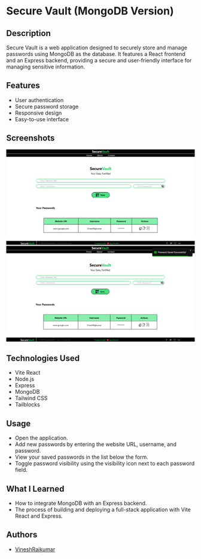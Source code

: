 # Secure Vault (MongoDB Version)

## Description

Secure Vault is a web application designed to securely store and manage passwords using MongoDB as the database. It features a React frontend and an Express backend, providing a secure and user-friendly interface for managing sensitive information.

## Features

- User authentication
- Secure password storage
- Responsive design
- Easy-to-use interface

## Screenshots

![SecureVault Screenshot](https://github.com/VineshRajkumar/SecureVault-MongoDB/blob/d81b42097622e4f6c48d53815af26dd5db3c0d0c/Screenshot%202024-07-19%20201937.png)
![SecureVault Screenshot](https://github.com/VineshRajkumar/SecureVault-MongoDB/blob/d81b42097622e4f6c48d53815af26dd5db3c0d0c/Screenshot%202024-07-19%20202143.png)

## Technologies Used

- Vite React
- Node.js
- Express
- MongoDB
- Tailwind CSS
- Tailblocks

## Usage

 - Open the application.
 - Add new passwords by entering the website URL, username, and password.
 - View your saved passwords in the list below the form.
 - Toggle password visibility using the visibility icon next to each password field.

## What I Learned

- How to integrate MongoDB with an Express backend.
- The process of building and deploying a full-stack application with Vite React and Express.


## Authors

- [VineshRajkumar](https://github.com/VineshRajkumar)
